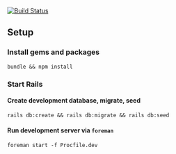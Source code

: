 [![Build Status](https://travis-ci.org/ibraheem4/real-estate-tinder.svg?branch=master)](https://travis-ci.org/callielynne3/real-estate-tinder)

## Setup

### Install gems and packages
```
bundle && npm install
```

### Start Rails

#### Create development database, migrate, seed
```
rails db:create && rails db:migrate && rails db:seed
```

#### Run development server via `foreman`
```
foreman start -f Procfile.dev
```
